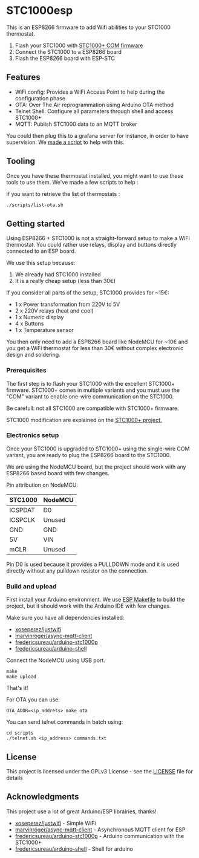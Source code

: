 # STC1000esp

This is an ESP8266 firmware to add Wifi abilities to your STC1000 thermostat.

1. Flash your STC1000 with [STC1000+ COM firmware](https://github.com/matsstaff/stc1000p)
1. Connect the STC1000 to a ESP8266 board
1. Flash the ESP8266 board with ESP-STC

## Features

- WiFi config: Provides a WiFi Access Point to help during the configuration phase
- OTA: Over The Air reprogrammation using Arduino OTA method
- Telnet Shell: Configure all parameters through shell and access STC1000+
- MQTT: Publish STC1000 data to an MQTT broker

You could then plug this to a grafana server for instance, in order to have
supervision. We [made a script](https://github.com/vieuxsinge/supervision)
to help with this.

## Tooling

Once you have these thermostat installed, you might want to use these tools to
use them. We've made a few scripts to help :

If you want to retrieve the list of thermostats :

```bash
./scripts/list-ota.sh
```

## Getting started

Using ESP8266 + STC1000 is not a straight-forward setup to make a WiFi thermostat.
You could rather use relays, display and buttons directly connected to an ESP board.

We use this setup because:

1. We already had STC1000 installed
1. It is a really cheap setup (less than 30€)

If you consider all parts of the setup, STC1000 provides for ~15€:

- 1 x Power transformation from 220V to 5V
- 2 x 220V relays (heat and cool)
- 1 x Numeric display
- 4 x Buttons
- 1 x Temperature sensor

You then only need to add a ESP8266 board like NodeMCU for ~10€ and you get
a WiFi thermostat for less than 30€ without complex electronic design and soldering.

### Prerequisites

The first step is to flash your STC1000 with the excellent STC1000+ firmware.
STC1000+ comes in multiple variants and you must use the "COM" variant to enable
one-wire communication on the STC1000.

Be carefull: not all STC1000 are compatible with STC1000+ firmware.

STC1000 modification are explained on the [STC1000+ project.](https://github.com/matsstaff/stc1000p)

### Electronics setup

Once your STC1000 is upgraded to STC1000+ using the single-wire COM variant, you are ready to plug the
ESP8266 board to the STC1000.

We are using the NodeMCU board, but the project should work with any ESP8266 based board with few changes.

Pin attribution on NodeMCU:

STC1000 | NodeMCU
------- | -------
ICSPDAT | D0
ICSPCLK | Unused
GND     | GND
5V      | VIN
mCLR    | Unused

Pin D0 is used because it provides a PULLDOWN mode and it is used directly without any pulldown resistor
on the connection.

### Build and upload

First install your Arduino environment. We use [ESP Makefile](https://github.com/plerup/makeEspArduino)
to build the project, but it should work with the Arduino IDE with few changes.

Make sure you have all dependencies installed:

* [xoseperez/justwifi](https://github.com/xoseperez/justwifi)
* [marvinroger/async-mqtt-client](https://github.com/marvinroger/async-mqtt-client)
* [fredericsureau/arduino-stc1000p](https://github.com/vieuxsinge/arduino-stc1000p)
* [fredericsureau/arduino-shell](https://github.com/vieuxsinge/arduino-shell)

Connect the NodeMCU using USB port.

```
make
make upload
```

That's it!

For OTA you can use:

```
OTA_ADDR=<ip_address> make ota
```

You can send telnet commands in batch using:

```
cd scripts
./telnet.sh <ip_address> commands.txt
```

## License

This project is licensed under the GPLv3 License - see the [LICENSE](LICENSE) file for details

## Acknowledgments

This project use a lot of great Arduino/ESP librairies, thanks!

* [xoseperez/justwifi](https://github.com/xoseperez/justwifi) - Simple WiFi
* [marvinroger/async-mqtt-client](https://github.com/marvinroger/async-mqtt-client) - Asynchronous MQTT client for ESP
* [fredericsureau/arduino-stc1000p](https://github.com/vieuxsinge/arduino-stc1000p) - Arduino communication with the STC1000+
* [fredericsureau/arduino-shell](https://github.com/vieuxsinge/arduino-shell) - Shell for arduino
